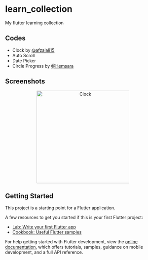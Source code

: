 # learn_collection

My flutter learning collection

## Codes

- Clock by [@afzalali15](https://gist.github.com/afzalali15/6d5c485eb6a5f64116f35a0360eea94f)
- Auto Scroll
- Date Picker
- Circle Progress by [@Hemsara](https://github.com/Hemsara/flutter-progress-indicator)

## Screenshots

<p align="center">
  <img src="screen.gif" width="300px" alt="Clock" title="clock">
</p>

## Getting Started

This project is a starting point for a Flutter application.

A few resources to get you started if this is your first Flutter project:

- [Lab: Write your first Flutter app](https://docs.flutter.dev/get-started/codelab)
- [Cookbook: Useful Flutter samples](https://docs.flutter.dev/cookbook)

For help getting started with Flutter development, view the
[online documentation](https://docs.flutter.dev/), which offers tutorials,
samples, guidance on mobile development, and a full API reference.
